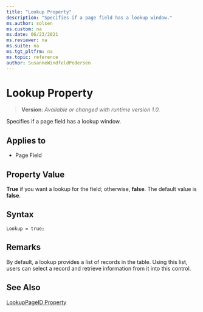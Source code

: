 ```yaml
---
title: "Lookup Property"
description: "Specifies if a page field has a lookup window."
ms.author: solsen
ms.custom: na
ms.date: 06/23/2021
ms.reviewer: na
ms.suite: na
ms.tgt_pltfrm: na
ms.topic: reference
author: SusanneWindfeldPedersen
---
```

[//]: # (START>DO_NOT_EDIT)
[//]: # (IMPORTANT:Do not edit any of the content between here and the END>DO_NOT_EDIT.)
[//]: # (Any modifications should be made in the .xml files in the ModernDev repo.)
# Lookup Property
> **Version**: _Available or changed with runtime version 1.0._

Specifies if a page field has a lookup window.

## Applies to
-   Page Field

[//]: # (IMPORTANT: END>DO_NOT_EDIT)

  
## Property Value

**True** if you want a lookup for the field; otherwise, **false**. The default value is **false**.  

## Syntax

```AL
Lookup = true;
```
  
## Remarks

By default, a lookup provides a list of records in the table. Using this list, users can select a record and retrieve information from it into this control.  
  
## See Also

[LookupPageID Property](devenv-lookuppageid-property.md)